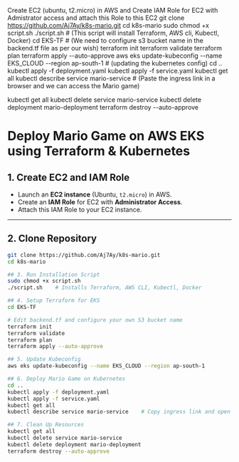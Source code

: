 Create EC2 (ubuntu, t2.micro) in AWS and Create IAM Role for EC2 with Admistrator access and attach this Role to this EC2
git clone https://github.com/Aj7Ay/k8s-mario.git
cd k8s-mario
sudo chmod +x script.sh
./script.sh    # (This script will install Terraform, AWS cli, Kubectl, Docker)
cd EKS-TF      # (We need to configure s3 bucket name in the backend.tf file as per our wish)
terraform init
terraform validate
terraform plan
terraform apply --auto-approve
aws eks update-kubeconfig --name EKS_CLOUD --region ap-south-1      # (updating the kubernetes config)
cd ..
kubectl apply -f deployment.yaml
kubectl apply -f service.yaml
kubectl get all
kubectl describe service mario-service    # (Paste the ingress link in a browser and we can access the Mario game)

kubectl get all
kubectl delete service mario-service
kubectl delete deployment mario-deployment
terraform destroy --auto-approve


# Deploy Mario Game on AWS EKS using Terraform & Kubernetes

## 1. Create EC2 and IAM Role
- Launch an **EC2 instance** (Ubuntu, `t2.micro`) in AWS.  
- Create an **IAM Role** for EC2 with **Administrator Access**.  
- Attach this IAM Role to your EC2 instance.  

---

## 2. Clone Repository
```bash
git clone https://github.com/Aj7Ay/k8s-mario.git
cd k8s-mario

## 3. Run Installation Script
sudo chmod +x script.sh
./script.sh    # Installs Terraform, AWS CLI, Kubectl, Docker

## 4. Setup Terraform for EKS
cd EKS-TF

# Edit backend.tf and configure your own S3 bucket name
terraform init
terraform validate
terraform plan
terraform apply --auto-approve

## 5. Update Kubeconfig
aws eks update-kubeconfig --name EKS_CLOUD --region ap-south-1

## 6. Deploy Mario Game on Kubernetes
cd ..
kubectl apply -f deployment.yaml
kubectl apply -f service.yaml
kubectl get all
kubectl describe service mario-service    # Copy ingress link and open in browser

## 7. Clean Up Resources
kubectl get all
kubectl delete service mario-service
kubectl delete deployment mario-deployment
terraform destroy --auto-approve

